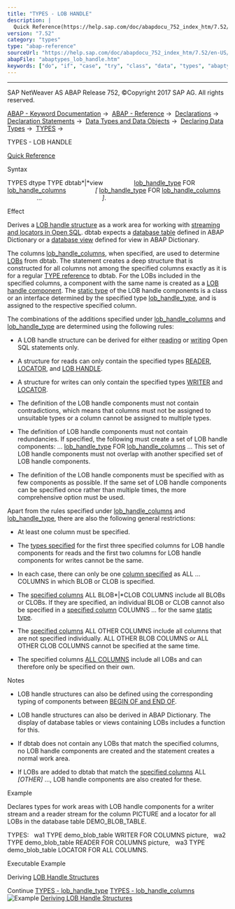 ```yaml
---
title: "TYPES - LOB HANDLE"
description: |
  Quick Reference(https://help.sap.com/doc/abapdocu_752_index_htm/7.52/en-US/abaptypes_shortref.htm) Syntax TYPES dtype TYPE dbtabview lob_handle_type(https://help.sap.com/doc/abapdocu_752_index_htm/7.52/en-US/abaptypes_lob_handle_type.htm) FOR lob_handle_columns(https://help.sap.com/doc/
version: "7.52"
category: "types"
type: "abap-reference"
sourceUrl: "https://help.sap.com/doc/abapdocu_752_index_htm/7.52/en-US/abaptypes_lob_handle.htm"
abapFile: "abaptypes_lob_handle.htm"
keywords: ["do", "if", "case", "try", "class", "data", "types", "abaptypes", "lob", "handle"]
---
```


* * *

SAP NetWeaver AS ABAP Release 752, ©Copyright 2017 SAP AG. All rights reserved.

[ABAP - Keyword Documentation](https://help.sap.com/doc/abapdocu_752_index_htm/7.52/en-US/abenabap.htm) →  [ABAP - Reference](https://help.sap.com/doc/abapdocu_752_index_htm/7.52/en-US/abenabap_reference.htm) →  [Declarations](https://help.sap.com/doc/abapdocu_752_index_htm/7.52/en-US/abendeclarations.htm) →  [Declaration Statements](https://help.sap.com/doc/abapdocu_752_index_htm/7.52/en-US/abenabap_declarations.htm) →  [Data Types and Data Objects](https://help.sap.com/doc/abapdocu_752_index_htm/7.52/en-US/abentypes_and_objects.htm) →  [Declaring Data Types](https://help.sap.com/doc/abapdocu_752_index_htm/7.52/en-US/abentypes_statements.htm) →  [TYPES](https://help.sap.com/doc/abapdocu_752_index_htm/7.52/en-US/abaptypes.htm) → 

TYPES - LOB HANDLE

[Quick Reference](https://help.sap.com/doc/abapdocu_752_index_htm/7.52/en-US/abaptypes_shortref.htm)

Syntax

TYPES dtype TYPE dbtab*|*view
                 [lob\_handle\_type](https://help.sap.com/doc/abapdocu_752_index_htm/7.52/en-US/abaptypes_lob_handle_type.htm) FOR [lob\_handle\_columns](https://help.sap.com/doc/abapdocu_752_index_htm/7.52/en-US/abaptypes_lob_handle_columns.htm)
                *\[* [lob\_handle\_type](https://help.sap.com/doc/abapdocu_752_index_htm/7.52/en-US/abaptypes_lob_handle_type.htm) FOR [lob\_handle\_columns](https://help.sap.com/doc/abapdocu_752_index_htm/7.52/en-US/abaptypes_lob_handle_columns.htm)
                 ...                                   *\]*.

Effect

Derives a [LOB handle structure](https://help.sap.com/doc/abapdocu_752_index_htm/7.52/en-US/abenlob_handle_structure_glosry.htm "Glossary Entry") as a work area for working with [streaming and locators in Open SQL](https://help.sap.com/doc/abapdocu_752_index_htm/7.52/en-US/abenstreams_locators.htm). dbtab expects a [database table](https://help.sap.com/doc/abapdocu_752_index_htm/7.52/en-US/abendatabase_table_glosry.htm "Glossary Entry") defined in ABAP Dictionary or a [database view](https://help.sap.com/doc/abapdocu_752_index_htm/7.52/en-US/abendatabase_view_glosry.htm "Glossary Entry") defined for view in ABAP Dictionary.

The columns [lob\_handle\_columns](https://help.sap.com/doc/abapdocu_752_index_htm/7.52/en-US/abaptypes_lob_handle_columns.htm), when specified, are used to determine [LOBs](https://help.sap.com/doc/abapdocu_752_index_htm/7.52/en-US/abenlob_glosry.htm "Glossary Entry") from dbtab. The statement creates a deep structure that is constructed for all columns not among the specified columns exactly as it is for a regular [TYPE reference](https://help.sap.com/doc/abapdocu_752_index_htm/7.52/en-US/abaptypes_referring.htm) to dbtab. For the LOBs included in the specified columns, a component with the same name is created as a [LOB handle component](https://help.sap.com/doc/abapdocu_752_index_htm/7.52/en-US/abenlob_handle_component_glosry.htm "Glossary Entry"). The [static type](https://help.sap.com/doc/abapdocu_752_index_htm/7.52/en-US/abenstatic_type_glosry.htm "Glossary Entry") of the LOB handle components is a class or an interface determined by the specified type [lob\_handle\_type](https://help.sap.com/doc/abapdocu_752_index_htm/7.52/en-US/abaptypes_lob_handle_type.htm), and is assigned to the respective specified column.

The combinations of the additions specified under [lob\_handle\_columns](https://help.sap.com/doc/abapdocu_752_index_htm/7.52/en-US/abaptypes_lob_handle_columns.htm) and [lob\_handle\_type](https://help.sap.com/doc/abapdocu_752_index_htm/7.52/en-US/abaptypes_lob_handle_type.htm) are determined using the following rules:

-   A LOB handle structure can be derived for either [reading](https://help.sap.com/doc/abapdocu_752_index_htm/7.52/en-US/abenopen_sql_reading.htm) or [writing](https://help.sap.com/doc/abapdocu_752_index_htm/7.52/en-US/abenopen_sql_writing.htm) Open SQL statements only.
    

-   A structure for reads can only contain the specified types [READER](https://help.sap.com/doc/abapdocu_752_index_htm/7.52/en-US/abaptypes_lob_handle_type.htm), [LOCATOR](https://help.sap.com/doc/abapdocu_752_index_htm/7.52/en-US/abaptypes_lob_handle_type.htm), and [LOB HANDLE](https://help.sap.com/doc/abapdocu_752_index_htm/7.52/en-US/abaptypes_lob_handle_type.htm).

-   A structure for writes can only contain the specified types [WRITER](https://help.sap.com/doc/abapdocu_752_index_htm/7.52/en-US/abaptypes_lob_handle_type.htm) and [LOCATOR](https://help.sap.com/doc/abapdocu_752_index_htm/7.52/en-US/abaptypes_lob_handle_type.htm).

-   The definition of the LOB handle components must not contain contradictions, which means that columns must not be assigned to unsuitable types or a column cannot be assigned to multiple types.
    
-   The definition of LOB handle components must not contain redundancies. If specified, the following must create a set of LOB handle components:
    ... [lob\_handle\_type](https://help.sap.com/doc/abapdocu_752_index_htm/7.52/en-US/abaptypes_lob_handle_type.htm) FOR [lob\_handle\_columns](https://help.sap.com/doc/abapdocu_752_index_htm/7.52/en-US/abaptypes_lob_handle_columns.htm) ...
    This set of LOB handle components must not overlap with another specified set of LOB handle components.
    
-   The definition of the LOB handle components must be specified with as few components as possible. If the same set of LOB handle components can be specified once rather than multiple times, the more comprehensive option must be used.
    

Apart from the rules specified under [lob\_handle\_columns](https://help.sap.com/doc/abapdocu_752_index_htm/7.52/en-US/abaptypes_lob_handle_columns.htm) and [lob\_handle\_type](https://help.sap.com/doc/abapdocu_752_index_htm/7.52/en-US/abaptypes_lob_handle_type.htm), there are also the following general restrictions:

-   At least one column must be specified.
    
-   The [types specified](https://help.sap.com/doc/abapdocu_752_index_htm/7.52/en-US/abaptypes_lob_handle_type.htm) for the first three specified columns for LOB handle components for reads and the first two columns for LOB handle components for writes cannot be the same.
    
-   In each case, there can only be one [column specified](https://help.sap.com/doc/abapdocu_752_index_htm/7.52/en-US/abaptypes_lob_handle_columns.htm) as ALL ... COLUMNS in which BLOB or CLOB is specified.
    
-   The [specified columns](https://help.sap.com/doc/abapdocu_752_index_htm/7.52/en-US/abaptypes_lob_handle_columns.htm) ALL BLOB*|*CLOB COLUMNS include all BLOBs or CLOBs. If they are specified, an individual BLOB or CLOB cannot also be specified in a [specified column](https://help.sap.com/doc/abapdocu_752_index_htm/7.52/en-US/abaptypes_lob_handle_columns.htm) COLUMNS ... for the same [static type](https://help.sap.com/doc/abapdocu_752_index_htm/7.52/en-US/abaptypes_lob_handle_type.htm).
    
-   The [specified columns](https://help.sap.com/doc/abapdocu_752_index_htm/7.52/en-US/abaptypes_lob_handle_columns.htm) ALL OTHER COLUMNS include all columns that are not specified individually. ALL OTHER BLOB COLUMNS or ALL OTHER CLOB COLUMNS cannot be specified at the same time.
    
-   The specified columns [ALL COLUMNS](https://help.sap.com/doc/abapdocu_752_index_htm/7.52/en-US/abaptypes_lob_handle_columns.htm) include all LOBs and can therefore only be specified on their own.
    

Notes

-   LOB handle structures can also be defined using the corresponding typing of components between [BEGIN OF and END OF](https://help.sap.com/doc/abapdocu_752_index_htm/7.52/en-US/abaptypes_struc.htm).
    
-   LOB handle structures can also be derived in ABAP Dictionary. The display of database tables or views containing LOBs includes a function for this.
    
-   If dbtab does not contain any LOBs that match the specified columns, no LOB handle components are created and the statement creates a normal work area.
    
-   If LOBs are added to dbtab that match the [specified columns](https://help.sap.com/doc/abapdocu_752_index_htm/7.52/en-US/abaptypes_lob_handle_columns.htm) ALL *\[*OTHER*\]* ..., LOB handle components are also created for these.
    

Example

Declares types for work areas with LOB handle components for a writer stream and a reader stream for the column PICTURE and a locator for all LOBs in the database table DEMO\_BLOB\_TABLE.

TYPES:
  wa1 TYPE demo\_blob\_table WRITER FOR COLUMNS picture,
  wa2 TYPE demo\_blob\_table READER FOR COLUMNS picture,
  wa3 TYPE demo\_blob\_table LOCATOR FOR ALL COLUMNS.

Executable Example

Deriving [LOB Handle Structures](https://help.sap.com/doc/abapdocu_752_index_htm/7.52/en-US/abentypes_lob_handle_abexa.htm)

Continue
[TYPES - lob\_handle\_type](https://help.sap.com/doc/abapdocu_752_index_htm/7.52/en-US/abaptypes_lob_handle_type.htm)
[TYPES - lob\_handle\_columns](https://help.sap.com/doc/abapdocu_752_index_htm/7.52/en-US/abaptypes_lob_handle_columns.htm)
![Example](exa.gif "Example") [Deriving LOB Handle Structures](https://help.sap.com/doc/abapdocu_752_index_htm/7.52/en-US/abentypes_lob_handle_abexa.htm)